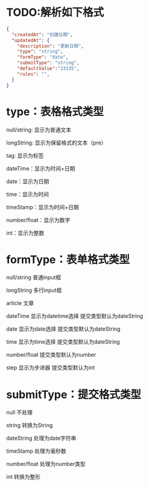 
# TODO:解析如下格式

```json
{
  "createdAt": "创建日期",
  "updatedAt": {
    "description": "更新日期",
    "type": "string",
    "formType": "date",
    "submitType": "string",
    "defaultValue":"23135",
    "rules": "",
  }
}
```

# type：表格格式类型

null/string: 显示为普通文本

longString: 显示为保留格式的文本（pre）

tag: 显示为标签

dateTime：显示为时间+日期

date：显示为日期

time：显示为时间

timeStamp：显示为时间+日期

number/float：显示为数字

int：显示为整数

# formType：表单格式类型

null/string 普通input框

longString 多行input框

article 文章

dateTime 显示为datetime选择 提交类型默认为dateString

date 显示为date选择 提交类型默认为dateString

time 显示为time选择 提交类型默认为dateString

number/float  提交类型默认为number

step 显示为步进器 提交类型默认为int

# submitType：提交格式类型

null 不处理

string 转换为String

dateString 处理为date字符串

timeStamp 处理为毫秒数

number/float 处理为number类型

int 转换为整形





